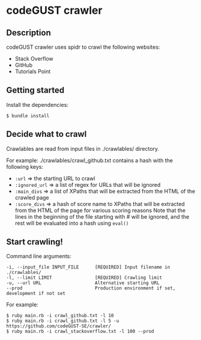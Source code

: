 # codeGUST crawler

## Description

codeGUST crawler uses spidr to crawl the following websites:

- Stack Overflow
- GitHub
- Tutorials Point

## Getting started

Install the dependencies:
```
$ bundle install
```

## Decide what to crawl

Crawlables are read from input files in ./crawlables/ directory.

For example: ./crawlables/crawl_github.txt contains a hash with the following keys:
- `:url` => the starting URL to crawl
- `:ignored_url` => a list of regex for URLs that will be ignored
- `:main_divs` => a list of XPaths that will be extracted from the HTML of the crawled page
- `:score_divs` => a hash of score name to XPaths that will be extracted from the HTML of the page for various scoring reasons
Note that the lines in the beginning of the file starting with # will be ignored, and the rest will be evaluated into a hash using `eval()`

## Start crawling!

Command line arguments:
```
-i, --input_file INPUT_FILE      [REQUIRED] Input filename in ./crawlables/
-l, --limit LIMIT                [REQUIRED] Crawling limit
-u, --url URL                    Alternative starting URL
--prod                           Production environment if set, development if not set
```
For example:
```
$ ruby main.rb -i crawl_github.txt -l 10
$ ruby main.rb -i crawl_github.txt -l 5 -u https://github.com/codeGUST-SE/crawler/
$ ruby main.rb -i crawl_stackoverflow.txt -l 100 --prod 
```
